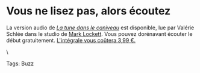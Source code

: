 # Vous ne lisez pas, alors écoutez

La version audio de [*La tune dans le caniveau*](/tune-caniveau/) est disponible, lue par Valérie Schlée dans le studio de [Mark Lockett](http://marklockett.com/). Vous pouvez dorénavant écouter le début gratuitement. [L'intégrale vous coûtera 3,99 €.](/tune-caniveau/)

\

Tags: Buzz
